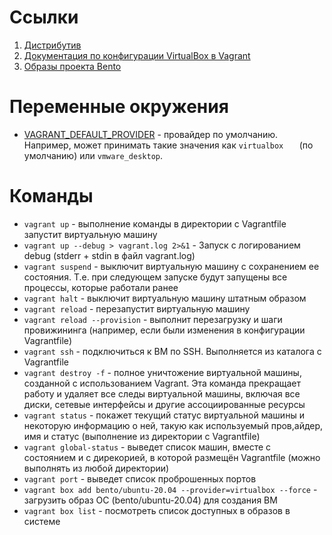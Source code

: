 # Ссылки
1. [Дистрибутив](https://hashicorp-releases.yandexcloud.net/vagrant)
2. [Документация по конфигурации VirtualBox в Vagrant](https://developer.hashicorp.com/vagrant/docs/providers/virtualbox/configuration)
3. [Образы проекта Bento](https://app.vagrantup.com/bento)

# Переменные окружения  
* [VAGRANT_DEFAULT_PROVIDER](https://developer.hashicorp.com/vagrant/docs/providers/default) - провайдер по умолчанию. Например, может принимать такие значения как ```virtualbox   ``` (по умолчанию) или ```vmware_desktop```.

# Команды  
* ```vagrant up``` - выполнение команды в директории с Vagrantfile запустит виртуальную машину
* ```vagrant up --debug > vagrant.log 2>&1``` - Запуск с логированием debug (stderr + stdin в файл vagrant.log)
* ```vagrant suspend``` - выключит виртуальную машину с сохранением ее состояния. Т.е. при следующем запуске будут запущены все процессы, которые работали ранее
* ```vagrant halt``` - выключит виртуальную машину штатным образом
* ```vagrant reload``` - перезапустит виртуальную машину
* ```vagrant reload --provision``` - выполнит перезагрузку и шаги провижининга (например, если были изменения в конфигурации Vagrantfile)
* ```vagrant ssh``` - подключиться к ВМ по SSH. Выполняется из каталога с Vagrantfile
* ```vagrant destroy -f``` - полное уничтожение виртуальной машины, созданной с использованием Vagrant. Эта команда прекращает работу и удаляет все следы виртуальной машины, включая все диски, сетевые интерфейсы и другие ассоциированные ресурсы
* ```vagrant status``` - покажет текущий статус виртуальной машины и некоторую информацию о ней, такую как используемый пров,айдер, имя и статус (выполнение из директории с Vagrantfile)
* ```vagrant global-status``` - выведет список машин, вместе с состоянием и с дирекорией, в которой размещён Vagrantfile (можно выполнять из любой директории)
* ```vagrant port``` - выведет список проброшенных портов
* ```vagrant box add bento/ubuntu-20.04 --provider=virtualbox --force``` - загрузить образ ОС (bento/ubuntu-20.04) для создания ВМ
* ```vagrant box list``` - посмотреть список доступных в образов в системе
